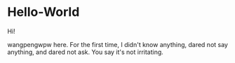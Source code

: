 # Hello-World

Hi!

wangpengwpw here.
For the first time, I didn't know anything, dared not say anything, and dared not ask.
You say it's not irritating.
